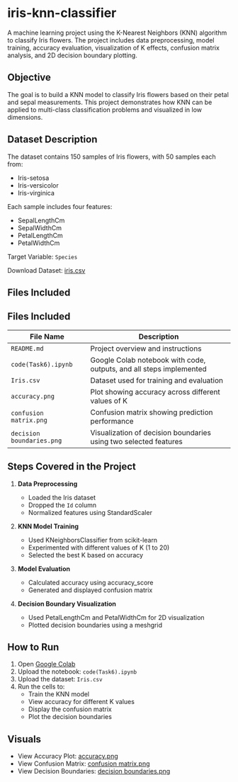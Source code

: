 # iris-knn-classifier

A machine learning project using the K-Nearest Neighbors (KNN) algorithm to classify Iris flowers. The project includes data preprocessing, model training, accuracy evaluation, visualization of K effects, confusion matrix analysis, and 2D decision boundary plotting.

## Objective

The goal is to build a KNN model to classify Iris flowers based on their petal and sepal measurements. This project demonstrates how KNN can be applied to multi-class classification problems and visualized in low dimensions.

## Dataset Description

The dataset contains 150 samples of Iris flowers, with 50 samples each from:
- Iris-setosa
- Iris-versicolor
- Iris-virginica

Each sample includes four features:
- SepalLengthCm
- SepalWidthCm
- PetalLengthCm
- PetalWidthCm

Target Variable: `Species`

Download Dataset: [iris.csv](Iris.csv.xlsx)

## Files Included

## Files Included

| File Name                 | Description                                                            |
|---------------------------|-------------------------------------------------------------------------|
| `README.md`               | Project overview and instructions                                       |
| `code(Task6).ipynb`       | Google Colab notebook with code, outputs, and all steps implemented     |
| `Iris.csv`                | Dataset used for training and evaluation                                |
| `accuracy.png`            | Plot showing accuracy across different values of K                      |
| `confusion matrix.png`    | Confusion matrix showing prediction performance                         |
| `decision boundaries.png` | Visualization of decision boundaries using two selected features        |


## Steps Covered in the Project

1. **Data Preprocessing**
   - Loaded the Iris dataset
   - Dropped the `Id` column
   - Normalized features using StandardScaler

2. **KNN Model Training**
   - Used KNeighborsClassifier from scikit-learn
   - Experimented with different values of K (1 to 20)
   - Selected the best K based on accuracy

3. **Model Evaluation**
   - Calculated accuracy using accuracy_score
   - Generated and displayed confusion matrix

4. **Decision Boundary Visualization**
   - Used PetalLengthCm and PetalWidthCm for 2D visualization
   - Plotted decision boundaries using a meshgrid

## How to Run

1. Open [Google Colab](https://colab.research.google.com/)
2. Upload the notebook: `code(Task6).ipynb`
3. Upload the dataset: `Iris.csv`
4. Run the cells to:
   - Train the KNN model
   - View accuracy for different K values
   - Display the confusion matrix
   - Plot the decision boundaries

## Visuals

- View Accuracy Plot: [accuracy.png](accuracy.png)  
- View Confusion Matrix: [confusion matrix.png](confusion%20matrix.png)  
- View Decision Boundaries: [decision boundaries.png](decision%20boundaries.png)

